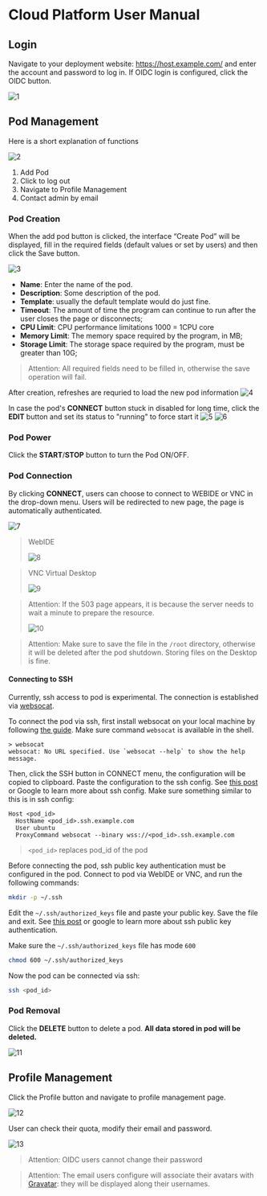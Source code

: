 # Cloud Platform User Manual

## Login

Navigate to your deployment website: https://host.example.com/ and enter the account and password to log in. If OIDC login is configured, click the OIDC button.

![1](./img/user_manual_1.png)

## Pod Management

Here is a short explanation of functions

![2](./img/user_manual_2.png)

1. Add Pod
2. Click to log out
3. Navigate to Profile Management
4. Contact admin by email

### Pod Creation

When the add pod button is clicked, the interface “Create Pod” will be displayed, fill in the required fields (default values or set by users) and then click the Save button.

![3](./img/user_manual_3.png)

   - **Name**: Enter the name of the pod.
   - **Description**: Some description of the pod.
   - **Template**: usually the default template would do just fine.
   - **Timeout**: The amount of time the program can continue to run after the user closes the page or disconnects;
   - **CPU Limit**: CPU performance limitations 1000 = 1CPU core
   - **Memory Limit**: The memory space required by the program, in MB;
   - **Storage Limit**: The storage space required by the program, must be greater than 10G;

   > Attention: All required fields need to be filled in, otherwise the save operation will fail.

After creation, refreshes are requried to load the new pod information
![4](./img/user_manual_4.png)

In case the pod's **CONNECT** button stuck in disabled for long time, click the **EDIT** button and set its status to "running" to force start it
![5](./img/user_manual_5.png)
![6](./img/user_manual_6.png)

### Pod Power

Click the **START**/**STOP** button to turn the Pod ON/OFF.

### Pod Connection

By clicking **CONNECT**, users can choose to connect to WEBIDE or VNC in the drop-down menu. Users will be redirected to new page, the page is automatically authenticated.

![7](./img/user_manual_7.png)

> WebIDE
>
> ![8](./img/user_manual_8.png)

> VNC Virtual Desktop
>
> ![9](./img/user_manual_9.png)

> Attention: If the 503 page appears, it is because the server needs to wait a minute to prepare the resource.
>
> ![10](./img/user_manual_10.png)

> Attention: Make sure to save the file in the `/root` directory, otherwise it will be deleted after the pod shutdown. Storing files on the Desktop is fine.

#### Connecting to SSH

Currently, ssh access to pod is experimental. The connection is established via [websocat](https://github.com/vi/websocat).

To connect the pod via ssh, first install websocat on your local machine by following [the guide](https://github.com/vi/websocat#installation). Make sure command `websocat` is available in the shell.

```text
> websocat
websocat: No URL specified. Use `websocat --help` to show the help message.
```

Then, click the SSH button in CONNECT menu, the configuration will be copied to clipboard. Paste the configuration to the ssh config. See [this post](https://linuxize.com/post/using-the-ssh-config-file/) or Google to learn more about ssh config. Make sure something similar to this is in ssh config:

```text
Host <pod_id>
  HostName <pod_id>.ssh.example.com
  User ubuntu
  ProxyCommand websocat --binary wss://<pod_id>.ssh.example.com
```

> `<pod_id>` replaces pod_id of the pod

Before connecting the pod, ssh public key authentication must be configured in the pod. Connect to pod via WebIDE or VNC, and run the following commands:

```bash
mkdir -p ~/.ssh
```

Edit the `~/.ssh/authorized_keys` file and paste your public key. Save the file and exit. See [this post](https://linuxize.com/post/how-to-setup-passwordless-ssh-login/) or google to learn more about ssh public key authentication.

Make sure the `~/.ssh/authorized_keys` file has mode `600`

```bash
chmod 600 ~/.ssh/authorized_keys
```

Now the pod can be connected via ssh:

```bash
ssh <pod_id>
```


### Pod Removal

Click the **DELETE** button to delete a pod. **All data stored in pod will be deleted.**

![11](./img/user_manual_11.png)

## Profile Management

Click the Profile button and navigate to profile management page.

![12](./img/user_manual_12.png)

User can check their quota, modify their email and password.

![13](./img/user_manual_13.png)

> Attention: OIDC users cannot change their password

> Attention: The email users configure will associate their avatars with [Gravatar](http://cn.gravatar.com/): they will be displayed along their usernames.
